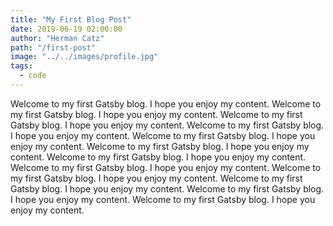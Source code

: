 ```yaml
---
title: "My First Blog Post"
date: 2019-06-19 02:00:00
author: "Herman Catz"
path: "/first-post"
image: "../../images/profile.jpg"
tags:
  - code
---
```


Welcome to my first Gatsby blog. I hope you enjoy my content. Welcome to my first Gatsby blog. I hope you enjoy my content. Welcome to my first Gatsby blog. I hope you enjoy my content. Welcome to my first Gatsby blog. I hope you enjoy my content. Welcome to my first Gatsby blog. I hope you enjoy my content. Welcome to my first Gatsby blog. I hope you enjoy my content. Welcome to my first Gatsby blog. I hope you enjoy my content. Welcome to my first Gatsby blog. I hope you enjoy my content. Welcome to my first Gatsby blog. I hope you enjoy my content. Welcome to my first Gatsby blog. I hope you enjoy my content. Welcome to my first Gatsby blog. I hope you enjoy my content. Welcome to my first Gatsby blog. I hope you enjoy my content.
